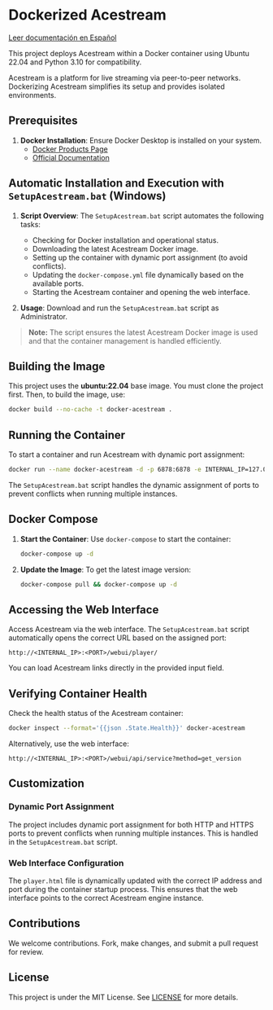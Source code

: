 # Dockerized Acestream

[Leer documentación en Español](README_es.md)

This project deploys Acestream within a Docker container using Ubuntu 22.04 and Python 3.10 for compatibility.

Acestream is a platform for live streaming via peer-to-peer networks. Dockerizing Acestream simplifies its setup and provides isolated environments.

## Prerequisites

1. **Docker Installation**: Ensure Docker Desktop is installed on your system.
   - [Docker Products Page](https://www.docker.com/products/docker-desktop)
   - [Official Documentation](https://docs.docker.com/get-docker/)

## Automatic Installation and Execution with `SetupAcestream.bat` (Windows)

1. **Script Overview**: The `SetupAcestream.bat` script automates the following tasks:

   - Checking for Docker installation and operational status.
   - Downloading the latest Acestream Docker image.
   - Setting up the container with dynamic port assignment (to avoid conflicts).
   - Updating the `docker-compose.yml` file dynamically based on the available ports.
   - Starting the Acestream container and opening the web interface.

2. **Usage**: Download and run the `SetupAcestream.bat` script as Administrator.

> **Note:** The script ensures the latest Acestream Docker image is used and that the container management is handled
> efficiently.

## Building the Image

This project uses the **ubuntu:22.04** base image. You must clone the project first. Then, to build the image, use:

```bash
docker build --no-cache -t docker-acestream .
```

## Running the Container

To start a container and run Acestream with dynamic port assignment:

```bash
docker run --name docker-acestream -d -p 6878:6878 -e INTERNAL_IP=127.0.0.1 --restart unless-stopped docker-acestream
```

The `SetupAcestream.bat` script handles the dynamic assignment of ports to prevent conflicts when running multiple
instances.

## Docker Compose

1. **Start the Container**: Use `docker-compose` to start the container:

   ```bash
   docker-compose up -d
    ```

2. **Update the Image**: To get the latest image version:

   ```bash
   docker-compose pull && docker-compose up -d
    ```

## Accessing the Web Interface

Access Acestream via the web interface. The `SetupAcestream.bat` script automatically opens the correct URL based on the
assigned port:

```plaintext
http://<INTERNAL_IP>:<PORT>/webui/player/
```

You can load Acestream links directly in the provided input field.

## Verifying Container Health

Check the health status of the Acestream container:

```bash
docker inspect --format='{{json .State.Health}}' docker-acestream
```

Alternatively, use the web interface:

```plaintext
http://<INTERNAL_IP>:<PORT>/webui/api/service?method=get_version
```

## Customization

### Dynamic Port Assignment

The project includes dynamic port assignment for both HTTP and HTTPS ports to prevent conflicts when running multiple
instances. This is handled in the `SetupAcestream.bat` script.

### Web Interface Configuration

The `player.html` file is dynamically updated with the correct IP address and port during the container startup process.
This ensures that the web interface points to the correct Acestream engine instance.

## Contributions

We welcome contributions. Fork, make changes, and submit a pull request for review.

## License

This project is under the MIT License. See [LICENSE](LICENSE) for more details.

